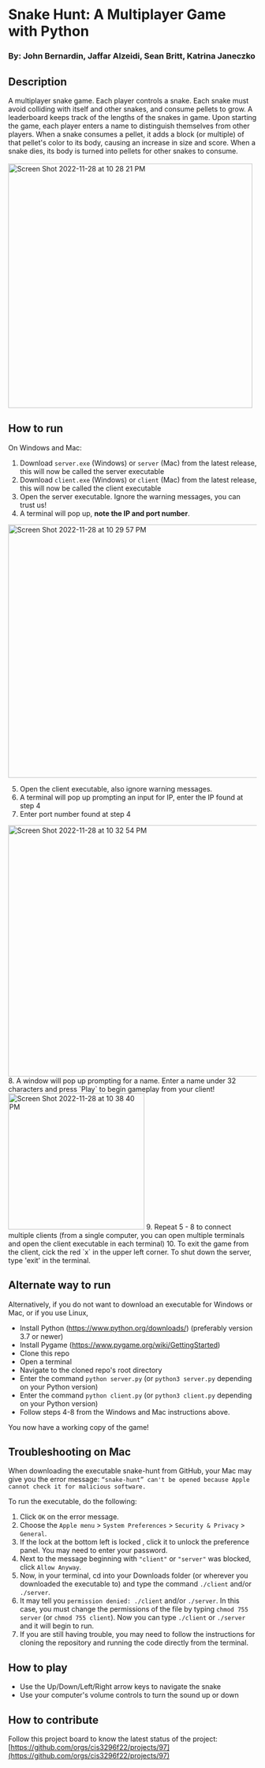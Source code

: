 # Snake Hunt: A Multiplayer Game with Python
### By: John Bernardin, Jaffar Alzeidi, Sean Britt, Katrina Janeczko

## Description
A multiplayer snake game. Each player controls a snake. Each snake must avoid colliding with itself and other snakes, and consume pellets to grow. A leaderboard keeps track of the lengths of the snakes in game. Upon starting the game, each player enters a name to distinguish themselves from other players. When a snake consumes a pellet, it adds a block (or multiple) of that pellet's color to its body, causing an increase in size and score. When a snake dies, its body is turned into pellets for other snakes to consume.<br><br>
<img width="495" alt="Screen Shot 2022-11-28 at 10 28 21 PM" src="https://user-images.githubusercontent.com/73796086/204431645-88d2bb55-bf96-46f3-ba13-0d6410ddb9f7.png">

## How to run
On Windows and Mac:
1. Download `server.exe` (Windows) or `server` (Mac) from the latest release, this will now be called the server executable
2. Download `client.exe` (Windows) or `client` (Mac) from the latest release, this will now be called the client executable
3. Open the server executable. Ignore the warning messages, you can trust us!
4. A terminal will pop up, **note the IP and port number**. 
<img width="513" alt="Screen Shot 2022-11-28 at 10 29 57 PM" src="https://user-images.githubusercontent.com/73796086/204432021-766e6d84-a402-4d1a-aa87-980c201fd56e.png">

5. Open the client executable, also ignore warning messages.
6. A terminal will pop up prompting an input for IP, enter the IP found at step 4
7. Enter port number found at step 4
<img width="509" alt="Screen Shot 2022-11-28 at 10 32 54 PM" src="https://user-images.githubusercontent.com/73796086/204432284-3cb7724f-4dfa-471e-8a6a-f3e946a2170d.png">
8. A window will pop up prompting for a name. Enter a name under 32 characters and press `Play` to begin gameplay from your client!
<img width="276" alt="Screen Shot 2022-11-28 at 10 38 40 PM" src="https://user-images.githubusercontent.com/73796086/204432857-ce3d15e2-60de-4f1a-b143-33095cd75727.png">
9. Repeat 5 - 8 to connect multiple clients (from a single computer, you can open multiple terminals and open the client executable in each terminal)
10. To exit the game from the client, cick the red `x` in the upper left corner. To shut down the server, type 'exit' in the terminal.

## Alternate way to run
Alternatively, if you do not want to download an executable for Windows or Mac, or if you use Linux,

* Install Python (https://www.python.org/downloads/) (preferably version 3.7 or newer)
* Install Pygame (https://www.pygame.org/wiki/GettingStarted)
* Clone this repo
* Open a terminal
* Navigate to the cloned repo's root directory
* Enter the command `python server.py` (or `python3 server.py` depending on your Python version)
* Enter the command `python client.py` (or `python3 client.py` depending on your Python version)
* Follow steps 4-8 from the Windows and Mac instructions above. 

You now have a working copy of the game!

## Troubleshooting on Mac
When downloading the executable snake-hunt from GitHub, your Mac may give you the error message: `“snake-hunt” can't be opened because Apple cannot check it for malicious software.` 

To run the executable, do the following:
1. Click `OK` on the error message.
2. Choose the `Apple menu`  > `System Preferences` > `Security & Privacy` > `General`.
3. If the lock at the bottom left is locked , click it to unlock the preference panel. You may need to enter your password.
3. Next to the message beginning with `"client"` or `"server"` was blocked, click `Allow Anyway`.
4. Now, in your terminal, cd into your Downloads folder (or wherever you downloaded the executable to) and type the command `./client` and/or `./server`. 
5. It may tell you `permission denied: ./client` and/or `./server`. In this case, you must change the permissions of the file by typing `chmod 755 server` (or `chmod 755 client`). Now you can type `./client` or `./server` and it will begin to run.
6. If you are still having trouble, you may need to follow the instructions for cloning the repository and running the code directly from the terminal.

## How to play
* Use the Up/Down/Left/Right arrow keys to navigate the snake
* Use your computer's volume controls to turn the sound up or down

## How to contribute
Follow this project board to know the latest status of the project: [https://github.com/orgs/cis3296f22/projects/97](https://github.com/orgs/cis3296f22/projects/97)  
